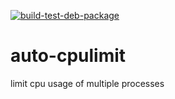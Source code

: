 [![build-test-deb-package](https://github.com/Balou9/auto-cpulimit/workflows/compile-sh-to-executable/badge.svg)](https://github.com/Balou9/auto-cpulimit/actions)

# auto-cpulimit

limit cpu usage of multiple processes
